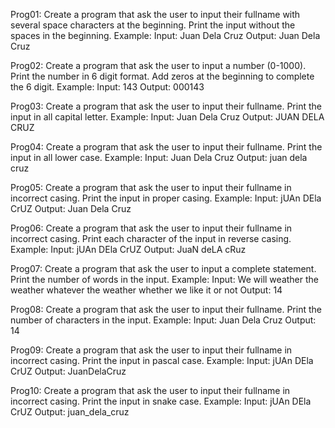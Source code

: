 Prog01: Create a program that ask the user to input their fullname with several space characters at the beginning. Print the input without the spaces in the beginning.
Example:
Input:         Juan Dela Cruz
Output: Juan Dela Cruz

Prog02: Create a program that ask the user to input a number (0-1000). Print the number in 6 digit format. Add zeros at the beginning to complete the 6 digit.
Example:
Input: 143
Output: 000143

Prog03: Create a program that ask the user to input their fullname. Print the input in all capital letter.
Example:
Input: Juan Dela Cruz
Output: JUAN DELA CRUZ

Prog04: Create a program that ask the user to input their fullname. Print the input in all lower case.
Example:
Input: Juan Dela Cruz
Output: juan dela cruz

Prog05: Create a program that ask the user to input their fullname in incorrect casing. Print the input in proper casing.
Example:
Input: jUAn DEla CrUZ
Output: Juan Dela Cruz

Prog06: Create a program that ask the user to input their fullname in incorrect casing. Print each character of the input in reverse casing.
Example:
Input: jUAn DEla CrUZ
Output: JuaN deLA cRuz

Prog07: Create a program that ask the user to input a complete statement. Print the number of words in the input.
Example:
Input: We will weather the weather whatever the weather whether we like it or not
Output: 14

Prog08: Create a program that ask the user to input their fullname. Print the number of characters in the input.
Example:
Input: Juan Dela Cruz
Output: 14

Prog09: Create a program that ask the user to input their fullname in incorrect casing. Print the input in pascal case.
Example:
Input: jUAn DEla CrUZ
Output: JuanDelaCruz

Prog10: Create a program that ask the user to input their fullname in incorrect casing. Print the input in snake case.
Example:
Input: jUAn DEla CrUZ
Output: juan_dela_cruz
